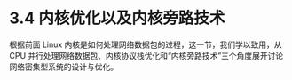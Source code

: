 # 3.4 内核优化以及内核旁路技术

根据前面 Linux 内核是如何处理网络数据包的过程，这一节，我们学以致用，从 CPU 并行处理网络数据包、内核协议栈优化和“内核旁路技术”三个角度展开讨论网络密集型系统的设计与优化。